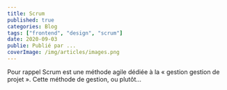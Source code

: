 ```yaml
---
title: Scrum
published: true
categories: Blog
tags: ["frontend", "design", "scrum"]
date: 2020-09-03
publie: Publié par ...
coverImage: /img/articles/images.png
---
```

 
Pour rappel Scrum est une méthode agile dédiée à la « gestion gestion de projet ».
Cette méthode de gestion, ou plutôt...
